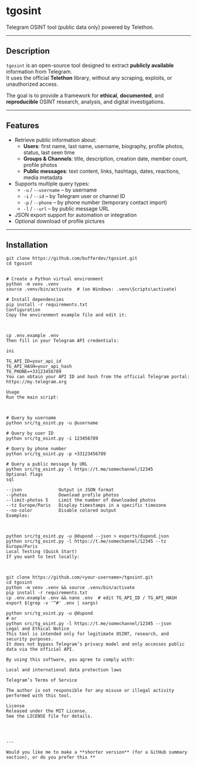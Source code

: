 # tgosint

Telegram OSINT tool (public data only) powered by Telethon.

---

## Description

`tgosint` is an open-source tool designed to extract **publicly available** information from Telegram.  
It uses the official **Telethon** library, without any scraping, exploits, or unauthorized access.

The goal is to provide a framework for **ethical**, **documented**, and **reproducible** OSINT research, analysis, and digital investigations.

---

## Features

- Retrieve public information about:
  - **Users**: first name, last name, username, biography, profile photos, status, last seen time  
  - **Groups & Channels**: title, description, creation date, member count, profile photos  
  - **Public messages**: text content, links, hashtags, dates, reactions, media metadata  
- Supports multiple query types:
  - `-u` / `--username` – by username  
  - `-i` / `--id` – by Telegram user or channel ID  
  - `-p` / `--phone` – by phone number (temporary contact import)  
  - `-l` / `--url` – by public message URL  
- JSON export support for automation or integration  
- Optional download of profile pictures  

---

## Installation

```
git clone https://github.com/bufferdev/tgosint.git
cd tgosint


# Create a Python virtual environment
python -m venv .venv
source .venv/bin/activate  # (on Windows: .venv\Scripts\activate)

# Install dependencies
pip install -r requirements.txt
Configuration
Copy the environment example file and edit it:



cp .env.example .env
Then fill in your Telegram API credentials:

ini

TG_API_ID=your_api_id
TG_API_HASH=your_api_hash
TG_PHONE=+33123456789
You can obtain your API ID and hash from the official Telegram portal:
https://my.telegram.org

Usage
Run the main script:



# Query by username
python src/tg_osint.py -u @username

# Query by user ID
python src/tg_osint.py -i 123456789

# Query by phone number
python src/tg_osint.py -p +33123456789

# Query a public message by URL
python src/tg_osint.py -l https://t.me/somechannel/12345
Optional flags
sql

--json              Output in JSON format
--photos            Download profile photos
--limit-photos 5    Limit the number of downloaded photos
--tz Europe/Paris   Display timestamps in a specific timezone
--no-color          Disable colored output
Examples:



python src/tg_osint.py -u @dupond --json > exports/dupond.json
python src/tg_osint.py -l https://t.me/somechannel/12345 --tz Europe/Paris
Local Testing (Quick Start)
If you want to test locally:



git clone https://github.com/<your-username>/tgosint.git
cd tgosint
python -m venv .venv && source .venv/bin/activate
pip install -r requirements.txt
cp .env.example .env && nano .env  # edit TG_API_ID / TG_API_HASH
export $(grep -v '^#' .env | xargs)

python src/tg_osint.py -u @dupond
# or
python src/tg_osint.py -l https://t.me/somechannel/12345 --json
Legal and Ethical Notice
This tool is intended only for legitimate OSINT, research, and security purposes.
It does not bypass Telegram’s privacy model and only accesses public data via the official API.

By using this software, you agree to comply with:

Local and international data protection laws

Telegram’s Terms of Service

The author is not responsible for any misuse or illegal activity performed with this tool.

License
Released under the MIT License.
See the LICENSE file for details.




---

Would you like me to make a **shorter version** (for a GitHub summary section), or do you prefer this **
